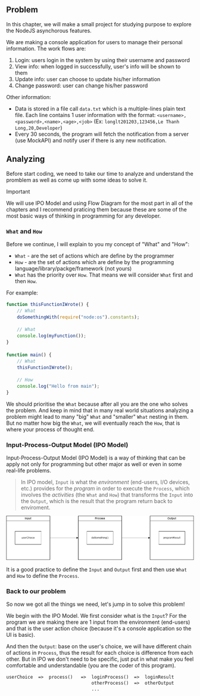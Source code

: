 ## Problem
In this chapter, we will make a small project for studying purpose to explore the NodeJS asynchorous features.

We are making a console application for users to manage their personal information. The work flows are:
1. Login: users login in the system by using their username and password
2. View info: when logged in successfully, user's info will be shown to them
3. Update info: user can choose to update his/her information
4. Change password: user can change his/her password

Other information:
* Data is stored in a file call `data.txt` which is a multiple-lines plain text file. Each line contains 1 user information with the format: `<username>,<password>,<name>,<age>,<job>` (Ex: `longlt201203,123456,Le Thanh Long,20,Developer`)
* Every 30 seconds, the program will fetch the notification from a server (use MockAPI) and notify user if there is any new notification.
## Analyzing
Before start coding, we need to take our time to analyze and understand the promblem as well as come up with some ideas to solve it.

> [!IMPORTANT]
> We will use IPO Model and using Flow Diagram for the most part in all of the chapters and I recommend praticing them because these are some of the most basic ways of thinking in programming for any developer.
### `What` and `How`
Before we continue, I will explain to you my concept of "What" and "How":
* `What` - are the set of actions which are define by the programmer
* `How` - are the set of actions which are define by the programming language/library/packge/framework (not yours)
* `What` has the priority over `How`. That means we will consider `What` first and then `How`.

For example:
```js
function thisFunctionIWrote() {
    // What
    doSomethingWith(require("node:os").constants);
    
    // What
    console.log(myFunction());
}

function main() {
    // What
    thisFunctionIWrote();

    // How
    console.log("Hello from main");
}
```
We should prioritise the `What` because after all you are the one who solves the problem. And keep in mind that in many real world situations analyzing a problem might lead to many "big" `What` and "smaller" `What` nesting in them. But no matter how big the `What`, we will eventually reach the `How`, that is where your process of thought end.
### Input-Process-Output Model (IPO Model)
Input-Process-Output Model (IPO Model) is a way of thinking that can be apply not only for programming but other major as well or even in some real-life problems.
> In IPO model, `Input` is what the _environment_ (end-users, I/O devices, etc.) provides for the _program_ in order to execute the `Process`, which involves the _activities_ (the `What` and `How`) that transforms the `Input` into the `Output`, which is the result that the program return back to enviroment.

![](../docs-assets/IPO%20Model.png)

It is a good practice to define the `Input` and `Output` first and then use `What` and `How` to define the `Process`.
### Back to our problem
So now we got all the things we need, let's jump in to solve this problem!

We begin with the IPO Model. We first consider what is the `Input`? For the program we are making there are 1 input from the environment (end-users) and that is the user action choice (because it's a console application so the UI is basic).

And then the `Output`: base on the user's choice, we will have different chain of actions in `Process`, thus the result for each choice is difference from each other. But in IPO we don't need to be specific, just put in what make you feel comfortable and understandable (you are the coder of this program).
```
userChoice  =>  process()   =>  loginProcess()  =>  loginResult
                                otherProcess()  =>  otherOutput
                                ...           
```
